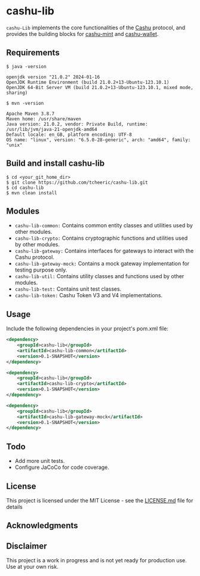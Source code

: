 # cashu-lib
```cashu-Lib``` implements the core functionalities of the [Cashu](https://cashu.space/) protocol, and provides the building blocks for [cashu-mint](https://github.com/tcheeric/cashu-mint) and [cashu-wallet](https://github.com/tcheeric/cashu-wallet).

## Requirements

    $ java -version
```    
openjdk version "21.0.2" 2024-01-16
OpenJDK Runtime Environment (build 21.0.2+13-Ubuntu-123.10.1)
OpenJDK 64-Bit Server VM (build 21.0.2+13-Ubuntu-123.10.1, mixed mode, sharing)
```

    $ mvn -version
```
Apache Maven 3.8.7
Maven home: /usr/share/maven
Java version: 21.0.2, vendor: Private Build, runtime: /usr/lib/jvm/java-21-openjdk-amd64
Default locale: en_GB, platform encoding: UTF-8
OS name: "linux", version: "6.5.0-28-generic", arch: "amd64", family: "unix"
```

## Build and install cashu-lib

```
$ cd <your_git_home_dir>
$ git clone https://github.com/tcheeric/cashu-lib.git
$ cd cashu-lib
$ mvn clean install
```

## Modules
- ```cashu-lib-common:``` Contains common entity classes and utilities used by other modules.
- ```cashu-lib-crypto:``` Contains cryptographic functions and utilities used by other modules.
- ```cashu-lib-gateway:``` Contains interfaces for gateways to interact with the Cashu protocol.
- ```cashu-lib-gateway-mock:``` Contains a mock gateway implementation for testing purpose only.
- ```cashu-lib-util:``` Contains utility classes and functions used by other modules.
- ```cashu-lib-test:``` Contains unit test classes.
- ```cashu-lib-token:``` Cashu Token V3 and V4 implementations.

## Usage
Include the following dependencies in your project's pom.xml file:

```xml
<dependency>
    <groupId>cashu-lib</groupId>
    <artifactId>cashu-lib-common</artifactId>
    <version>0.1-SNAPSHOT</version>
</dependency>

<dependency>
    <groupId>cashu-lib</groupId>
    <artifactId>cashu-lib-crypto</artifactId>
    <version>0.1-SNAPSHOT</version>
</dependency>

<dependency>
    <groupId>cashu-lib</groupId>
    <artifactId>cashu-lib-gateway-mock</artifactId>
    <version>0.1-SNAPSHOT</version>
</dependency>

```

## Todo
- Add more unit tests.
- Configure JaCoCo for code coverage.

## License
This project is licensed under the MIT License - see the [LICENSE.md](LICENSE.md) file for details

## Acknowledgments

## Disclaimer
This project is a work in progress and is not yet ready for production use. Use at your own risk.

